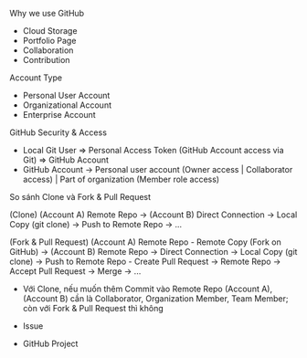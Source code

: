 Why we use GitHub

- Cloud Storage
- Portfolio Page
- Collaboration
- Contribution

Account Type

- Personal User Account
- Organizational Account
- Enterprise Account

GitHub Security & Access

- Local Git User => Personal Access Token (GitHub Account access via Git) => GitHub Account
- GitHub Account -> Personal user account (Owner access | Collaborator access) | Part of organization (Member role access)

So sánh Clone và Fork & Pull Request

(Clone)
(Account A) Remote Repo -> (Account B) Direct Connection -> Local Copy (git clone) -> Push to Remote Repo -> ...

(Fork & Pull Request)
(Account A) Remote Repo - Remote Copy (Fork on GitHub) -> (Account B) Remote Repo -> Direct Connection -> Local Copy (git clone) -> Push to Remote Repo - Create Pull Request -> Remote Repo -> Accept Pull Request -> Merge -> ...

- Với Clone, nếu muốn thêm Commit vào Remote Repo (Account A), (Account B) cần là Collaborator, Organization Member, Team Member; còn với Fork & Pull Request thì không

- Issue

- GitHub Project
